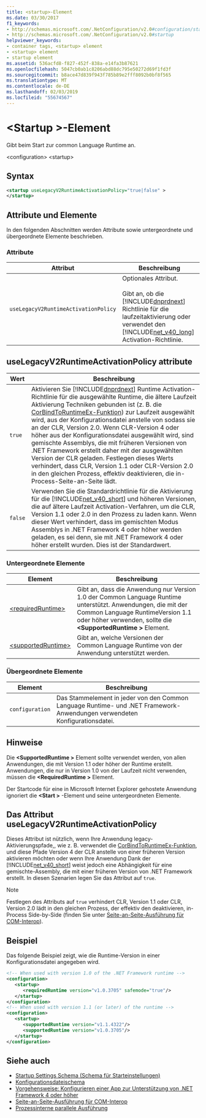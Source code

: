 ```yaml
---
title: <startup>-Element
ms.date: 03/30/2017
f1_keywords:
- http://schemas.microsoft.com/.NetConfiguration/v2.0#configuration/startup
- http://schemas.microsoft.com/.NetConfiguration/v2.0#startup
helpviewer_keywords:
- container tags, <startup> element
- <startup> element
- startup element
ms.assetid: 536acfd8-f827-452f-838a-e14fa3b87621
ms.openlocfilehash: 5047cb0ab1c8206abd88dc795e50272d69f1fd3f
ms.sourcegitcommit: b8ace47d839f943f785b89e2fff8092b0bf8f565
ms.translationtype: MT
ms.contentlocale: de-DE
ms.lasthandoff: 02/03/2019
ms.locfileid: "55674567"
---
```

# <a name="startup-element"></a>\<Startup >-Element

Gibt beim Start zur common Language Runtime an.

 \<configuration> \<startup>

## <a name="syntax"></a>Syntax

```xml
<startup useLegacyV2RuntimeActivationPolicy="true|false" > 
</startup>
```

## <a name="attributes-and-elements"></a>Attribute und Elemente

 In den folgenden Abschnitten werden Attribute sowie untergeordnete und übergeordnete Elemente beschrieben.

### <a name="attributes"></a>Attribute

|Attribut|Beschreibung|
|---------------|-----------------|
|`useLegacyV2RuntimeActivationPolicy`|Optionales Attribut.<br /><br /> Gibt an, ob die [!INCLUDE[dnprdnext](../../../../../includes/dnprdnext-md.md)] Richtlinie für die laufzeitaktivierung oder verwendet den [!INCLUDE[net_v40_long](../../../../../includes/net-v40-long-md.md)] Activation-Richtlinie.|

## <a name="uselegacyv2runtimeactivationpolicy-attribute"></a>useLegacyV2RuntimeActivationPolicy attribute

|Wert|Beschreibung|
|-----------|-----------------|
|`true`|Aktivieren Sie [!INCLUDE[dnprdnext](../../../../../includes/dnprdnext-md.md)] Runtime Activation-Richtlinie für die ausgewählte Runtime, die ältere Laufzeit Aktivierung Techniken gebunden ist (z. B. die [CorBindToRuntimeEx-Funktion](../../../unmanaged-api/hosting/corbindtoruntimeex-function.md)) zur Laufzeit ausgewählt wird, aus der Konfigurationsdatei anstelle von sodass sie an der CLR, Version 2.0. Wenn CLR-Version 4 oder höher aus der Konfigurationsdatei ausgewählt wird, sind gemischte Assemblys, die mit früheren Versionen von .NET Framework erstellt daher mit der ausgewählten Version der CLR geladen. Festlegen dieses Werts verhindert, dass CLR, Version 1.1 oder CLR-Version 2.0 in den gleichen Prozess, effektiv deaktivieren, die in-Process-Seite-an-Seite lädt.|
|`false`|Verwenden Sie die Standardrichtlinie für die Aktivierung für die [!INCLUDE[net_v40_short](../../../../../includes/net-v40-short-md.md)] und höheren Versionen, die auf ältere Laufzeit Activation-Verfahren, um die CLR, Version 1.1 oder 2.0 in den Prozess zu laden kann. Wenn dieser Wert verhindert, dass im gemischten Modus Assemblys in .NET Framework 4 oder höher werden geladen, es sei denn, sie mit .NET Framework 4 oder höher erstellt wurden. Dies ist der Standardwert.|

### <a name="child-elements"></a>Untergeordnete Elemente

|Element|Beschreibung|
|-------------|-----------------|
|[\<requiredRuntime>](requiredruntime-element.md)|Gibt an, dass die Anwendung nur Version 1.0 der Common Language Runtime unterstützt. Anwendungen, die mit der Common Language RuntimeVersion 1.1 oder höher verwenden, sollte die  **\<SupportedRuntime >** Element.|
|[\<supportedRuntime>](supportedruntime-element.md)|Gibt an, welche Versionen der Common Language Runtime von der Anwendung unterstützt werden.|

### <a name="parent-elements"></a>Übergeordnete Elemente

|Element|Beschreibung|
|-------------|-----------------|
|`configuration`|Das Stammelement in jeder von den Common Language Runtime- und .NET Framework-Anwendungen verwendeten Konfigurationsdatei.|

## <a name="remarks"></a>Hinweise

 Die  **\<SupportedRuntime >** Element sollte verwendet werden, von allen Anwendungen, die mit Version 1.1 oder höher der Runtime erstellt. Anwendungen, die nur in Version 1.0 von der Laufzeit nicht verwenden, müssen die  **\<RequiredRuntime >** Element.

 Der Startcode für eine in Microsoft Internet Explorer gehostete Anwendung ignoriert die  **\<Start >** -Element und seine untergeordneten Elemente.

## <a name="the-uselegacyv2runtimeactivationpolicy-attribute"></a>Das Attribut useLegacyV2RuntimeActivationPolicy

 Dieses Attribut ist nützlich, wenn Ihre Anwendung legacy-Aktivierungspfade,, wie z. B. verwendet die [CorBindToRuntimeEx-Funktion](../../../unmanaged-api/hosting/corbindtoruntimeex-function.md), und diese Pfade Version 4 der CLR anstelle von einer früheren Version aktivieren möchten oder wenn Ihre Anwendung Dank der [!INCLUDE[net_v40_short](../../../../../includes/net-v40-short-md.md)] weist jedoch eine Abhängigkeit für eine gemischte-Assembly, die mit einer früheren Version von .NET Framework erstellt. In diesen Szenarien legen Sie das Attribut auf `true`.

> [!NOTE]
> Festlegen des Attributs auf `true` verhindert CLR, Version 1.1 oder CLR, Version 2.0 lädt in den gleichen Prozess, der effektiv den deaktivieren, in-Process Side-by-Side (finden Sie unter [Seite-an-Seite-Ausführung für COM-Interop](https://docs.microsoft.com/previous-versions/dotnet/netframework-4.0/8t8td04t(v=vs.100))).

## <a name="example"></a>Beispiel

 Das folgende Beispiel zeigt, wie die Runtime-Version in einer Konfigurationsdatei angegeben wird.

```xml
<!-- When used with version 1.0 of the .NET Framework runtime -->
<configuration>
   <startup>
      <requiredRuntime version="v1.0.3705" safemode="true"/>
   </startup>
</configuration>
<!-- When used with version 1.1 (or later) of the runtime -->
<configuration>
   <startup>
      <supportedRuntime version="v1.1.4322"/>
      <supportedRuntime version="v1.0.3705"/>
   </startup>
</configuration>
```

## <a name="see-also"></a>Siehe auch

- [Startup Settings Schema (Schema für Starteinstellungen)](index.md)
- [Konfigurationsdateischema](../index.md)
- [Vorgehensweise: Konfigurieren einer App zur Unterstützung von .NET Framework 4 oder höher](../../../migration-guide/how-to-configure-an-app-to-support-net-framework-4-or-4-5.md)
- [Seite-an-Seite-Ausführung für COM-Interop](https://docs.microsoft.com/previous-versions/dotnet/netframework-4.0/8t8td04t(v=vs.100))
- [Prozessinterne parallele Ausführung](../../../deployment/in-process-side-by-side-execution.md)